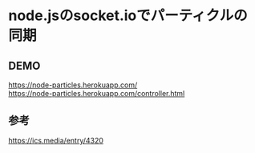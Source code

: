 # node.jsのsocket.ioでパーティクルの同期
## DEMO
https://node-particles.herokuapp.com/  
https://node-particles.herokuapp.com/controller.html  
## 参考
https://ics.media/entry/4320